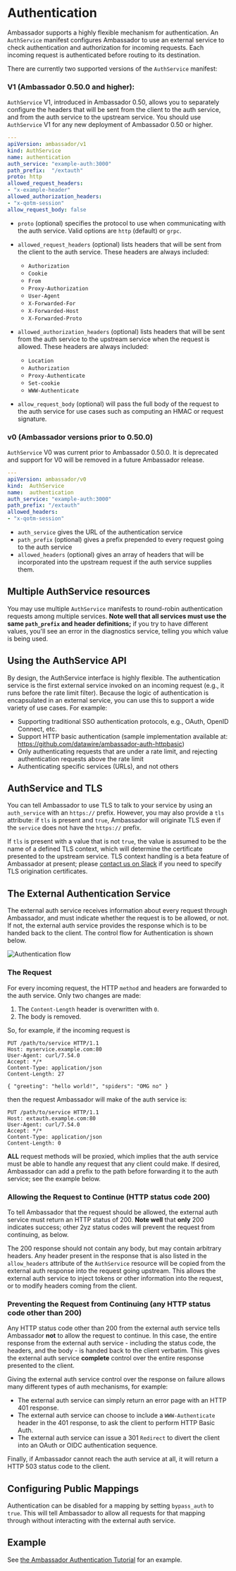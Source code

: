 # Authentication

Ambassador supports a highly flexible mechanism for authentication. An `AuthService` manifest configures Ambassador to use an external service to check authentication and authorization for incoming requests. Each incoming request is authenticated before routing to its destination.

There are currently two supported versions of the `AuthService` manifest:

### V1 (Ambassador 0.50.0 and higher):

`AuthService` V1, introduced in Ambassador 0.50, allows you to separately configure the headers that will be sent from the client to the auth service, and from the auth service to the upstream service. You should use `AuthService` V1 for any new deployment of Ambassador 0.50 or higher.

```yaml
---
apiVersion: ambassador/v1
kind: AuthService
name: authentication
auth_service: "example-auth:3000"
path_prefix:  "/extauth"
proto: http
allowed_request_headers:
- "x-example-header"
allowed_authorization_headers:
- "x-qotm-session"
allow_request_body: false
```

- `proto` (optional) specifies the protocol to use when communicating with the auth service. Valid options are `http` (default) or `grpc`.

- `allowed_request_headers` (optional) lists headers that will be sent from the client to the auth service. These headers are always included:
    * `Authorization`
    * `Cookie`
    * `From`
    * `Proxy-Authorization`
    * `User-Agent`
    * `X-Forwarded-For`
    * `X-Forwarded-Host`
    * `X-Forwarded-Proto`

- `allowed_authorization_headers` (optional) lists headers that will be sent from the auth service to the upstream service when the request is allowed. These headers are always included:
    * `Location`
    * `Authorization`
    * `Proxy-Authenticate`
    * `Set-cookie`
    * `WWW-Authenticate`

- `allow_request_body` (optional) will pass the full body of the request to the auth service for use cases such as computing an HMAC or request signature.

### v0 (Ambassador versions prior to 0.50.0)

`AuthService` V0 was current prior to Ambassador 0.50.0. It is deprecated and support for V0 will be removed in a future Ambassador release.

```yaml
---
apiVersion: ambassador/v0
kind:  AuthService
name:  authentication
auth_service: "example-auth:3000"
path_prefix: "/extauth"
allowed_headers:
- "x-qotm-session"
```

- `auth_service` gives the URL of the authentication service
- `path_prefix` (optional) gives a prefix prepended to every request going to the auth service
- `allowed_headers` (optional) gives an array of headers that will be incorporated into the upstream request if the auth service supplies them.

## Multiple AuthService resources

You may use multiple `AuthService` manifests to round-robin authentication requests among multiple services. **Note well that all services must use the same `path_prefix` and header definitions;** if you try to have different values, you'll see an error in the diagnostics service, telling you which value is being used.

## Using the AuthService API

By design, the AuthService interface is highly flexible. The authentication service is the first external service invoked on an incoming request (e.g., it runs before the rate limit filter). Because the logic of authentication is encapsulated in an external service, you can use this to support a wide variety of use cases. For example:

* Supporting traditional SSO authentication protocols, e.g., OAuth, OpenID Connect, etc.
* Support HTTP basic authentication (sample implementation available at:  https://github.com/datawire/ambassador-auth-httpbasic)
* Only authenticating requests that are under a rate limit, and rejecting authentication requests above the rate limit
* Authenticating specific services (URLs), and not others

## AuthService and TLS

You can tell Ambassador to use TLS to talk to your service by using an `auth_service` with an `https://` prefix. However, you may also provide a `tls` attribute: if `tls` is present and `true`, Ambassador will originate TLS even if the `service` does not have the `https://` prefix.

If `tls` is present with a value that is not `true`, the value is assumed to be the name of a defined TLS context, which will determine the certificate presented to the upstream service. TLS context handling is a beta feature of Ambassador at present; please [contact us on Slack](https://d6e.co/slack) if you need to specify TLS origination certificates.

## The External Authentication Service

The external auth service receives information about every request through Ambassador, and must indicate whether the request is to be allowed, or not. If not, the external auth service provides the response which is to be handed back to the client. The control flow for Authentication is shown below.

![Authentication flow](/images/auth-flow.png)

### The Request

For every incoming request, the HTTP `method` and headers are forwarded to the auth service. Only two changes are made:

1. The `Content-Length` header is overwritten with `0`.
2. The body is removed.

So, for example, if the incoming request is

```
PUT /path/to/service HTTP/1.1
Host: myservice.example.com:80
User-Agent: curl/7.54.0
Accept: */*
Content-Type: application/json
Content-Length: 27

{ "greeting": "hello world!", "spiders": "OMG no" }
```

then the request Ambassador will make of the auth service is:

```
PUT /path/to/service HTTP/1.1
Host: extauth.example.com:80
User-Agent: curl/7.54.0
Accept: */*
Content-Type: application/json
Content-Length: 0
```

**ALL** request methods will be proxied, which implies that the auth service must be able to handle any request that any client could make. If desired, Ambassador can add a prefix to the path before forwarding it to the auth service; see the example below.

### Allowing the Request to Continue (HTTP status code 200)

To tell Ambassador that the request should be allowed, the external auth service must return an HTTP status of 200. **Note well** that **only** 200 indicates success; other 2yz status codes will prevent the request from continuing, as below.

The 200 response should not contain any body, but may contain arbitrary headers. Any header present in the response that is also listed in the `allow_headers` attribute of the `AuthService` resource will be copied from the external auth response into the request going upstream. This allows the external auth service to inject tokens or other information into the request, or to modify headers coming from the client.

### Preventing the Request from Continuing (any HTTP status code other than 200)

Any HTTP status code other than 200 from the external auth service tells Ambassador **not** to allow the request to continue. In this case, the entire response from the external auth service - including the status code, the headers, and the body - is handed back to the client verbatim. This gives the external auth service **complete** control over the entire response presented to the client.

Giving the external auth service control over the response on failure allows many different types of auth mechanisms, for example:

- The external auth service can simply return an error page with an HTTP 401 response.
- The external auth service can choose to include a `WWW-Authenticate` header in the 401 response, to ask the client to perform HTTP Basic Auth.
- The external auth service can issue a 301 `Redirect` to divert the client into an OAuth or OIDC authentication sequence.

Finally, if Ambassador cannot reach the auth service at all, it will return a HTTP 503 status code to the client.

## Configuring Public Mappings

Authentication can be disabled for a mapping by setting `bypass_auth` to `true`. This will tell Ambassador to allow all requests for that mapping through without interacting with the external auth service.

## Example

See [the Ambassador Authentication Tutorial](/user-guide/auth-tutorial) for an example.
